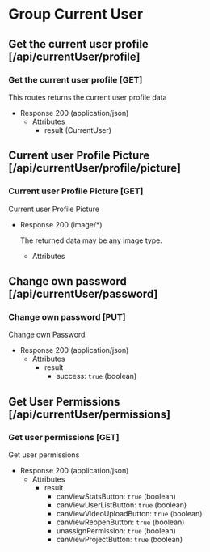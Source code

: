 # Group Current User

## Get the current user profile [/api/currentUser/profile]

### Get the current user profile [GET]

This routes returns the current user profile data

+ Response 200 (application/json)
    + Attributes
        + result (CurrentUser)

## Current user Profile Picture [/api/currentUser/profile/picture]

### Current user Profile Picture [GET]

Current user Profile Picture

+ Response 200 (image/\*)

    The returned data may be any image type.

    + Attributes

## Change own password [/api/currentUser/password]

### Change own password [PUT]

Change own Password

+ Response 200 (application/json)
    + Attributes
        + result
            + success: `true` (boolean)

## Get User Permissions [/api/currentUser/permissions]

### Get user permissions [GET]

Get user permissions

+ Response 200 (application/json)
    + Attributes
        + result
            + canViewStatsButton: `true` (boolean)
            + canViewUserListButton: `true` (boolean)
            + canViewVideoUploadButton: `true` (boolean)
            + canViewReopenButton: `true` (boolean)
            + unassignPermission: `true` (boolean)
            + canViewProjectButton: `true` (boolean)
